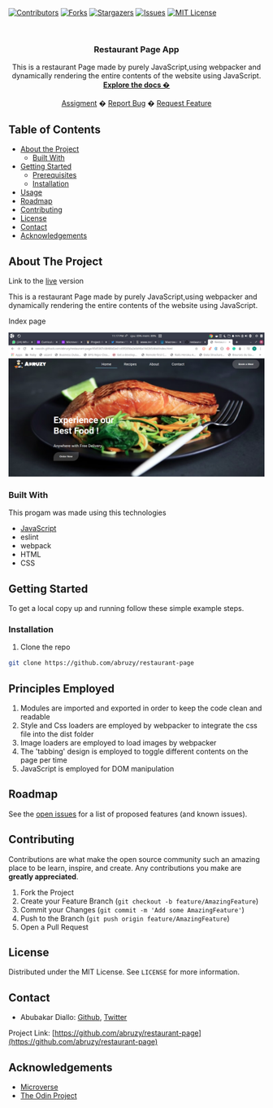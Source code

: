 <!-- PROJECT SHIELDS -->
<!--
*** I'm using markdown "reference style" links for readability.
*** Reference links are enclosed in brackets [ ] instead of parentheses ( ).
*** See the bottom of this document for the declaration of the reference variables
*** for contributors-url, forks-url, etc. This is an optional, concise syntax you may use.
*** https://www.markdownguide.org/basic-syntax/#reference-style-links
-->
[![Contributors][contributors-shield]][contributors-url]
[![Forks][forks-shield]][forks-url]
[![Stargazers][stars-shield]][stars-url]
[![Issues][issues-shield]][issues-url]
[![MIT License][license-shield]][license-url]



<!-- PROJECT LOGO -->
<br />
<p align="center">
  <h3 align="center">Restaurant Page App</h3>
  <p align="center">
   This is a restaurant Page made by purely JavaScript,using webpacker and dynamically rendering the entire contents of the website using JavaScript.
    <br />
    <a href="https://github.com/abruzy/restaurant-page/blob/master/README.md"><strong>Explore the docs �</strong></a>
    <br />
    <br />
    <a href="https://www.theodinproject.com/courses/ruby-programming/lessons/advanced-building-blocks.">Assigment</a>
    �
    <a href="https://github.com/abruzy/restaurant-page/issues">Report Bug</a>
    �
    <a href="https://github.com/abruzy/restaurant-page/issues">Request Feature</a>
  </p>
</p>


<!-- TABLE OF CONTENTS -->
## Table of Contents

* [About the Project](#about-the-project)
  * [Built With](#built-with)
* [Getting Started](#getting-started)
  * [Prerequisites](#prerequisites)
  * [Installation](#installation)
* [Usage](#usage)
* [Roadmap](#roadmap)
* [Contributing](#contributing)
* [License](#license)
* [Contact](#contact)
* [Acknowledgements](#acknowledgements)



<!-- ABOUT THE PROJECT -->
## About The Project
Link to the [live](https://rawcdn.githack.com/abruzy/restaurant-page/95d5367c08480d2e61c65f2056a2e0d40a19d2b5/dist/index.html) version

This is a restaurant Page made by purely JavaScript,using webpacker and dynamically rendering the entire contents of the website using JavaScript.
<!-- [![Product Name Screen Shot][product-screenshot]](https://example.com) -->
<p>Index page</p>
<img src="./img/restaurant-page.png">

### Built With
This progam was made using this technologies
* [JavaScript](https://developer.mozilla.org/en-US/docs/Web/JavaScript)
* eslint
* webpack
* HTML
* CSS


<!-- GETTING STARTED -->
## Getting Started

To get a local copy up and running follow these simple example steps.

### Installation

<!-- 1. Get a free API Key at [https://example.com](https://example.com) -->
1. Clone the repo
```sh
git clone https://github.com/abruzy/restaurant-page
```

<!-- USAGE EXAMPLES -->
## Principles Employed
1. Modules are imported and exported in order to keep the code clean and readable
2. Style and Css loaders are employed by webpacker to integrate the css file into the dist folder
3. Image loaders are employed to load images by webpacker
4. The 'tabbing' design is employed to toggle different contents on the page per time
5. JavaScript is employed for DOM manipulation


<!-- ROADMAP -->
## Roadmap

See the [open issues](https://github.com/abruzy/restaurant-page/issues) for a list of proposed features (and known issues).


<!-- CONTRIBUTING -->
## Contributing

Contributions are what make the open source community such an amazing place to be learn, inspire, and create. Any contributions you make are **greatly appreciated**.

1. Fork the Project
2. Create your Feature Branch (`git checkout -b feature/AmazingFeature`)
3. Commit your Changes (`git commit -m 'Add some AmazingFeature'`)
4. Push to the Branch (`git push origin feature/AmazingFeature`)
5. Open a Pull Request



<!-- LICENSE -->
## License

Distributed under the MIT License. See `LICENSE` for more information.


<!-- CONTACT -->
## Contact


* Abubakar Diallo: [Github](https://github.com/abruzy), [Twitter](https://twitter.com/abruzy01)

Project Link: [https://github.com/abruzy/restaurant-page](https://github.com/abruzy/restaurant-page)

<!-- ACKNOWLEDGEMENTS -->
## Acknowledgements
* [Microverse](https://www.microverse.org/)
* [The Odin Project](https://www.theodinproject.com/)




<!-- MARKDOWN LINKS & IMAGES -->
<!-- https://www.markdownguide.org/basic-syntax/#reference-style-links -->
[contributors-shield]: https://img.shields.io/github/contributors/abruzy/restaurant-page
[contributors-url]: https://github.com/abruzy/restaurant-page/graphs/contributors
[forks-shield]: https://img.shields.io/github/forks/abruzy/restaurant-page
[forks-url]: https://github.com/abruzy/restaurant-page/network/members
[stars-shield]: https://img.shields.io/github/stars/abruzy/restaurant-page
[stars-url]: https://github.com/abruzy/restaurant-page/stargazers
[issues-shield]: https://img.shields.io/github/issues/abruzy/restaurant-page
[issues-url]: https://github.com/abruzy/restaurant-page/issues
[license-shield]: https://img.shields.io/github/license/abruzy/restaurant-page
[license-url]: https://github.com/abruzy/restaurant-page/blob/master/LICENSE.txt

